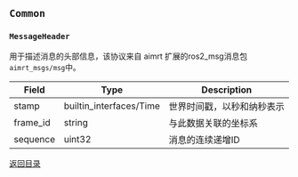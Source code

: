 ## `Common`

### `MessageHeader`
用于描述消息的头部信息，该协议来自 aimrt 扩展的ros2_msg消息包`aimrt_msgs/msg`中。

| Field    | Type                    | Description                |
| -------- | ----------------------- | -------------------------- |
| stamp    | builtin_interfaces/Time | 世界时间戳，以秒和纳秒表示 |
| frame_id | string                  | 与此数据关联的坐标系       |
| sequence | uint32                  | 消息的连续递增ID           |

[返回目录](../chapter2_protoclos.md)
